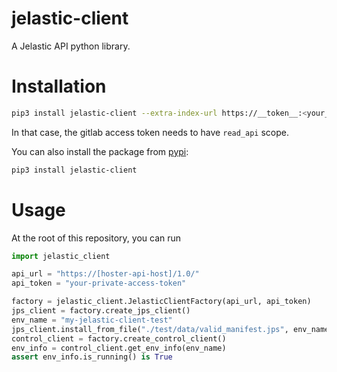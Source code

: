 # jelastic-client

A Jelastic API python library.

# Installation

```bash
pip3 install jelastic-client --extra-index-url https://__token__:<your_personal_token>@gitlab.hidora.com/api/v4/projects/185/packages/pypi/simple
```
In that case, the gitlab access token needs to have `read_api` scope.

You can also install the package from [pypi](http://pypi.org):

```bash
pip3 install jelastic-client
```

# Usage

At the root of this repository, you can run

```python
import jelastic_client

api_url = "https://[hoster-api-host]/1.0/"
api_token = "your-private-access-token"

factory = jelastic_client.JelasticClientFactory(api_url, api_token)
jps_client = factory.create_jps_client()
env_name = "my-jelastic-client-test"
jps_client.install_from_file("./test/data/valid_manifest.jps", env_name)
control_client = factory.create_control_client()
env_info = control_client.get_env_info(env_name)
assert env_info.is_running() is True
```